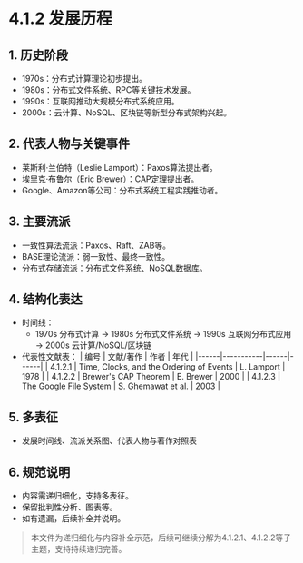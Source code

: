 # 4.1.2 发展历程

## 1. 历史阶段

- 1970s：分布式计算理论初步提出。
- 1980s：分布式文件系统、RPC等关键技术发展。
- 1990s：互联网推动大规模分布式系统应用。
- 2000s：云计算、NoSQL、区块链等新型分布式架构兴起。

## 2. 代表人物与关键事件

- 莱斯利·兰伯特（Leslie Lamport）：Paxos算法提出者。
- 埃里克·布鲁尔（Eric Brewer）：CAP定理提出者。
- Google、Amazon等公司：分布式系统工程实践推动者。

## 3. 主要流派

- 一致性算法流派：Paxos、Raft、ZAB等。
- BASE理论流派：弱一致性、最终一致性。
- 分布式存储流派：分布式文件系统、NoSQL数据库。

## 4. 结构化表达

- 时间线：
  - 1970s 分布式计算 → 1980s 分布式文件系统 → 1990s 互联网分布式应用 → 2000s 云计算/NoSQL/区块链
- 代表性文献表：
| 编号 | 文献/著作 | 作者 | 年代 |
|------|-----------|------|------|
| 4.1.2.1 | Time, Clocks, and the Ordering of Events | L. Lamport | 1978 |
| 4.1.2.2 | Brewer's CAP Theorem | E. Brewer | 2000 |
| 4.1.2.3 | The Google File System | S. Ghemawat et al. | 2003 |

## 5. 多表征

- 发展时间线、流派关系图、代表人物与著作对照表

## 6. 规范说明

- 内容需递归细化，支持多表征。
- 保留批判性分析、图表等。
- 如有遗漏，后续补全并说明。

> 本文件为递归细化与内容补全示范，后续可继续分解为4.1.2.1、4.1.2.2等子主题，支持持续递归完善。

